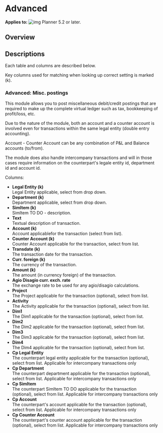 # Advanced

**Applies to:** ![img](https://profitbasedocs.blob.core.windows.net/icons/yes-icon.png) Planner 5.2 or later.

## Overview


## Descriptions

Each table and columns are described below.

Key columns used for matching when looking up correct setting is marked (k).

### Advanced: Misc. postings
This module allows you to post miscellaneous debit/credit postings that are required to make up the complete virtual ledger such as tax, bookkeeping of profit/loss, etc.

Due to the nature of the module, both an account and a counter account is involved even for transactions within the same legal entity (double entry accounting).

Account - Counter Account can be any combination of P&L and Balance accounts (to/from).

The module does also handle intercompany transactions and will in those cases require information on the counterpart's legale entity id, department id and account id.

Columns:

- **Legal Entity (k)**<br/>
Legal Entity applicable, select from drop down.
- **Department (k)**<br/>
Department applicable, select from drop down.
- **SimItem (k)**<br/>
SimItem TO DO - description.
- **Text**<br/>
Textual description of transaction.
- **Account (k)**<br/>
Account applicablefor the transaction (select from list).
- **Counter Account (k)**<br/>
Counter Account applicable for the transaction, select from list.
- **Transdate (k)**<br/>
The transaction date for the transaction.
- **Curr. foreign (k)**<br/>
The currency of the transaction.
- **Amount (k)**<br/>
The amount (in currency foreign) of the transaction.
- **Agio Disagio curr. exch. rate**<br/>
The exchange rate to be used for any agio/disagio calculations.
- **Project**<br/>
The Project applicable for the transaction (optional), select from list.
- **Activity**<br/>
The Activity applicable for the transaction (optional), select from list.
- **Dim1**<br/>
The Dim1 applicable for the transaction (optional), select from list.
- **Dim2**<br/>
The Dim2 applicable for the transaction (optional), select from list.
- **Dim3**<br/>
The Dim3 applicable for the transaction (optional), select from list.
- **Dim4**<br/>
The Dim4 applicable for the transaction (optional), select from list.
- **Cp Legal Entity**<br/>
The counterpart legal entity applicable for the transaction (optional), select from list. Applicable for intercompany transactions only
- **Cp Department**<br/>
The counterpart department  applicable for the transaction (optional), select from list. Applicable for intercompany transactions only
- **Cp SimItem**<br/>
The counterpart SimItem TO DO applicable for the transaction (optional), select from list. Applicable for intercompany transactions only
- **Cp Account**<br/>
The counterpart's account applicable for the transaction (optional), select from list. Applicable for intercompany transactions only
- **Cp Counter Account**<br/>
The counterpart's counter account applicable for the transaction (optional), select from list. Applicable for intercompany transactions only
